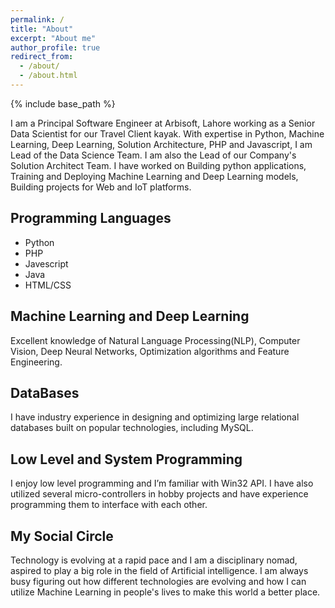 ```yaml
---
permalink: /
title: "About"
excerpt: "About me"
author_profile: true
redirect_from: 
  - /about/
  - /about.html
---
```


{% include base_path %}

I am a Principal Software Engineer at Arbisoft, Lahore working as a Senior Data Scientist for our Travel Client kayak. With expertise
in Python, Machine Learning, Deep Learning, Solution Architecture, PHP and Javascript, I am Lead of the Data Science Team. I am also the Lead
of our Company's Solution Architect Team. I have worked on Building python applications, Training and Deploying Machine Learning and Deep Learning
models, Building projects for Web and IoT platforms.

## Programming Languages
 - Python
 - PHP
 - Javescript
 - Java
 - HTML/CSS
 
## Machine Learning and Deep Learning
Excellent knowledge of Natural Language Processing(NLP), Computer Vision, Deep Neural Networks, Optimization algorithms and Feature
Engineering.

## DataBases
I have industry experience in designing and optimizing large relational databases built on popular technologies, including MySQL.

## Low Level and System Programming
I enjoy low level programming and I’m familiar with Win32 API.
I have also utilized several micro-controllers in hobby projects and have experience programming them to interface with each other.

## My Social Circle
Technology is evolving at a rapid pace and I am a disciplinary nomad, aspired to play a big role in the field of Artificial intelligence.
I am always busy figuring out how different technologies are evolving and how I can utilize Machine Learning in people's lives to make
this world a better place. 